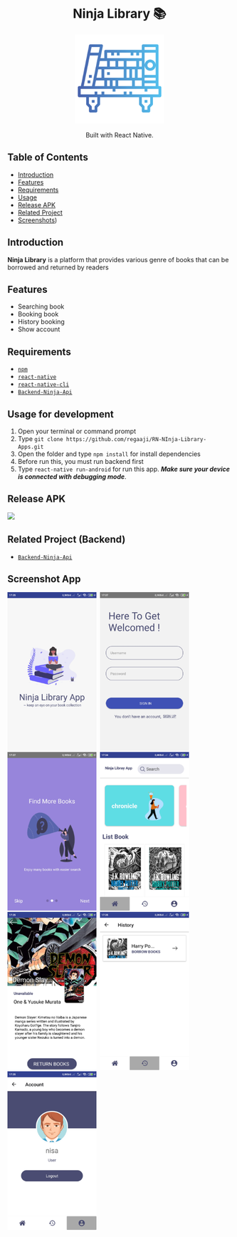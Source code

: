 <h1 align="center">Ninja Library 📚</h1>
<p align="center">
  <img width="200" src="./src/assets/icon/bookshelf.png"/>
</p>
<p align="center">
  Built with React Native.
</p>


## Table of Contents

- [Introduction](#introduction)
- [Features](#features)
- [Requirements](#requirements)
- [Usage](#usage-for-development)
- [Release APK](#release-apk)
- [Related Project](#related-project-backend)
- [Screenshots](#screenshots))

## Introduction
<b>Ninja Library</b> is a platform that provides various genre of books that can be borrowed and returned by readers

## Features

* Searching book
* Booking book
* History booking
* Show account


## Requirements
* [`npm`](https://www.npmjs.com/get-npm)
* [`react-native`](https://facebook.github.io/react-native/docs/getting-started)
* [`react-native-cli`](https://facebook.github.io/react-native/docs/getting-started)
* [`Backend-Ninja-Api`](https://github.com/regaaji/Ninja-Api)

## Usage for development
1. Open your terminal or command prompt
2. Type `git clone https://github.com/regaaji/RN-NInja-Library-Apps.git`
3. Open the folder and type `npm install` for install dependencies
4. Before run this, you must run backend first
5. Type `react-native run-android` for run this app. ***Make sure your device is connected with debugging mode***.


## Release APK
<a href="https://bit.ly/38jzR7Z">
  <img src="https://img.shields.io/badge/Download%20on%20the-Google%20Drive-blue.svg?style=popout&logo=google-drive"/>
</a>

## Related Project (Backend)
* [`Backend-Ninja-Api`](https://github.com/regaaji/Ninja-Api)

## Screenshot App

<kbd>
<img src="screenshot/splash.jpg" width="200" alt="splashscreen">
</kbd>

<kbd>
<img src="screenshot/login.jpg" width="200" alt="loginscreen">
</kbd>

<kbd>
<img src="screenshot/landing.jpg" width="200" alt="landing">
</kbd>

<kbd>
<img src="screenshot/home.jpg" width="200" 
alt="home">
</kbd>

<kbd>
<img src="screenshot/detail.jpg" width="200" 
alt="detailscreen">
</kbd>

<kbd>
<img src="screenshot/history.jpg" width="200" alt="historyscreen">
</kbd>

<kbd>
<img src="screenshot/profil.jpg" width="200" alt="profilscreen">
</kbd>
